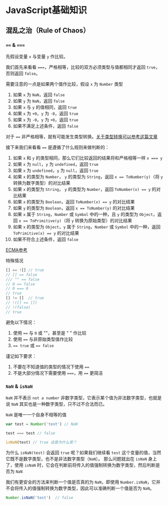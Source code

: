 # JavaScript基础知识

## 混乱之治（Rule of Chaos）

### `==` & `===`

先假设变量 `x` 与变量 `y` 作比较。

我们首先来看看 `===`，严格相等，比较的双方必须类型与值都相同才返回 `true`，否则返回 `false`。

需要注意的一点是如果两个值作比较，假设 `x` 为 `Number` 类型

1. 如果 `x` 为 `NaN`，返回 `false`
2. 如果 `y` 为 `NaN`，返回 `false`
3. 如果 `x` 与 `y` 的值相同，返回 `true`
4. 如果 `x` 为 `+0`，`y` 为 `-0`，返回 `true`
5. 如果 `x` 为 `-0`，`y` 为 `+0`，返回 `true`
6. 如果不满足上述条件，返回 `false`

对于 `==` 非严格相等，就有可能发生类型转换。[关于类型转换可以参考这篇文章](https://github.com/rookielzy/daily-blog/blob/c9ae363dbbf8cca63b2b1b9b8d1eb3bddd71bff3/About-JavaScript/basic-js-data-type.md)

接下来我们来看看 `==` 是遵循了什么规则来做判断的：

1. 如果 `x` 和 `y` 的类型相同，那么它们比较返回的结果将和严格相等一样 `x === y`
2. 如果 `x` 为 `null`，`y` 为 `undefined`，返回 `true`
3. 如果 `x` 为 `undefined`，`y` 为 `null`，返回 `true`
4. 如果 `x` 的类型为 `Number`， `y` 的类型为 `String`，返回 `x == ToNumber(y)`（将 `y` 转换为数字类型）的对比结果
5. 如果 `x` 的类型为 `String`， `y` 的类型为 `Number`，返回 `ToNumber(x) == y` 的对比结果
6. 如果 `x` 的类型为 `Boolean`，返回 `ToNumber(x) == y` 的对比结果
7. 如果 `y` 的类型为 `Boolean`，返回 `x == ToNumber(y)` 的对比结果
8. 如果 `x` 属于 `String`，`Number` 或 `Symbol` 中的一种，且 `y` 的类型为 `Object`，返回 `x == ToPrimitive(y)`（将 `y` 转换为原始类型）的对比结果
9. 如果 `x` 的类型为 `Object`，`y` 属于 `String`，`Number` 或 `Symbol` 中的一种，返回 `ToPrimitive(x) == y` 的对比结果
10. 如果不符合上述条件，返回 `false`

[ECMA参考](https://www.ecma-international.org/ecma-262/9.0/index.html#sec-abstract-equality-comparison)

特殊情况

```js
[] == ![] // true
// [] == false
/// "" == false
// 0 == false
// 0 === 0
// true
[] != []  // true
// !([] == [])
// !(false)
// true
```

避免以下情况：

1. 使用 `==` 与 `0` 或 ""，甚至是 " " 作比较
2. 使用 `==` 与非原始类型值作比较
3. `== true` 或 `== false`

谨记如下要求：

1. 不要在不知道值的类型的情况下使用 `==`
2. 不是大部分情况下需要使用 `===`，用 `==` 更简洁


### `NaN` & `isNaN`

`NaN` 并不表示 `not a number` 非数字类型，它表示某个值为非法数字类型，也就是说 `NaN` 其实也是一种数字类型，只不过不合法而已。

`NaN` 是唯一一个自身不相等的值

```js
var test = Number('test') // NaN

test === test // false

isNaN(test) // true 这是为什么呢？
```

为什么 `isNaN(test)` 会返回 `true` 呢？如果我们继续看 `test` 这个变量的值，当然它既不是数字类型，也不是非法数字类型（`NaN`）。 那么问题就出在 `isNaN` 身上了，使用 `isNaN` 时，它会在判断前将传入的值强制转换为数字类型，然后判断是否为 `NaN`


我们有更安全的方法来判断一个值是否真的为 `NaN`，即使用 `Number.isNaN`，它并不会将传入的值强制转换为数字类型，因此可以准确判断一个值是否为 `NaN`。

```js
Number.isNaN('test')  // false
```
